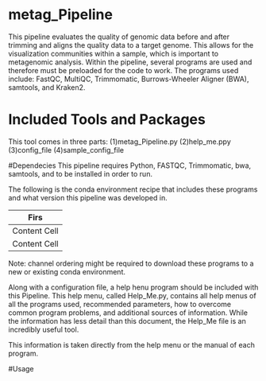 # metag_Pipeline
This pipeline evaluates the quality of genomic data before and after trimming and aligns the quality data to a target genome. This allows for the visualization communities within a sample, which is important to metagenomic analysis. Within the pipeline, several programs are used and therefore must be preloaded for the code to work. The programs used include: FastQC, MultiQC, Trimmomatic, Burrows-Wheeler Aligner (BWA), samtools, and Kraken2. 

# Included Tools and Packages
This tool comes in three parts:
  (1)metag_Pipeline.py
  (2)help_me.ppy
  (3)config_file
  (4)sample_config_file
 
 #Dependecies
 This pipeline requires Python, FASTQC, Trimmomatic, bwa, samtools, and  to be installed in order to run. 

The following is the conda environment recipe that includes these programs and what version this pipeline was developed in. 

| Firs|
| -------------------------- |
| Content Cell  | Content Cell  |
| Content Cell  | Content Cell  |

Note: channel ordering might be required to download these programs to a new or existing conda environment. 

Along with a configuration file, a help henu program should be included with this Pipeline. This help menu, called Help_Me.py, contains all help menus of all the programs used, recommended parameters, how to overcome common program problems, and additional sources of information. While the information has less detail than this document, the Help_Me file is an incredibly useful tool.

This information is taken directly from the help menu or the manual of each program. 


 
 
 
 
  #Usage 
  
  
  
  
  #
